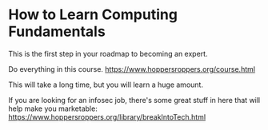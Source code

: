# How to Learn Computing Fundamentals

This is the first step in your roadmap to becoming an expert. 

Do everything in this course. <https://www.hoppersroppers.org/course.html>

This will take a long time, but you will learn a huge amount. 

If you are looking for an infosec job, there's some great stuff in here that will help make you marketable: <https://www.hoppersroppers.org/library/breakIntoTech.html>
